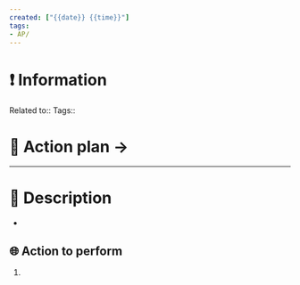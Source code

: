 ```yaml
---
created: ["{{date}} {{time}}"]
tags:
- AP/
---
```


# ❗ Information
Related to:: 
Tags:: 

# 🌌 Action plan -> 
---

# 🧾 Description
- 

## 🌐 Action to perform 
1. 